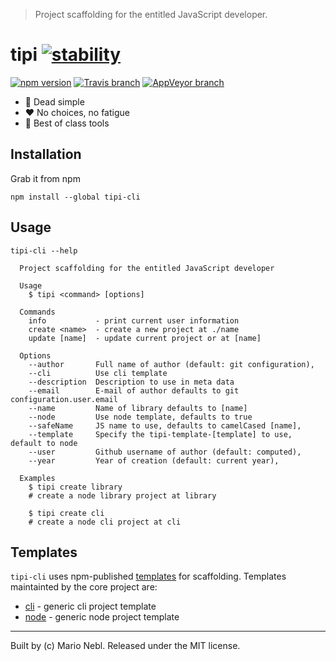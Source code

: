 > Project scaffolding for the entitled JavaScript developer.

# tipi [![stability][0]][1]

[![npm version][6]][7] [![Travis branch][2]][3] [![AppVeyor branch][4]][5]

*  :rocket: Dead simple
*  :heart: No choices, no fatigue
*  :tada: Best of class tools


## Installation

Grab it from npm

```shell
npm install --global tipi-cli
```

## Usage

```
tipi-cli --help

  Project scaffolding for the entitled JavaScript developer

  Usage
    $ tipi <command> [options]

  Commands
    info           - print current user information
    create <name>  - create a new project at ./name
    update [name]  - update current project or at [name]

  Options
    --author       Full name of author (default: git configuration),
    --cli          Use cli template
    --description  Description to use in meta data
    --email        E-mail of author defaults to git configuration.user.email
    --name         Name of library defaults to [name]
    --node         Use node template, defaults to true
    --safeName     JS name to use, defaults to camelCased [name],
    --template     Specify the tipi-template-[template] to use, default to node
    --user         Github username of author (default: computed),
    --year         Year of creation (default: current year),

  Examples
    $ tipi create library
    # create a node library project at library

    $ tipi create cli
    # create a node cli project at cli
```

## Templates

`tipi-cli` uses npm-published [templates][8] for scaffolding.
Templates maintainted by the core project are:

* [cli](packages/cli)   - generic cli project template
* [node](packages/node) - generic node project template

---
Built by (c) Mario Nebl. Released under the MIT license.

[0]: https://img.shields.io/badge/stability-experimental-orange.svg?style=flat-square
[1]: https://nodejs.org/api/documentation.html#documentation_stability_index
[2]: https://img.shields.io/travis/marionebl/tipi-cli/master.svg?style=flat-square
[3]: https://travis-ci.org/marionebl/tipi-cli
[4]: https://img.shields.io/appveyor/ci/marionebl/tipi-cli/master.svg?style=flat-square
[5]: https://ci.appveyor.com/project/marionebl/tipi-cli
[6]: https://img.shields.io/npm/v/tipi-cli.svg?style=flat-square
[7]: https://npmjs.org/package/tipi-cli
[8]: https://www.npmjs.com/search?q=tipi-template
